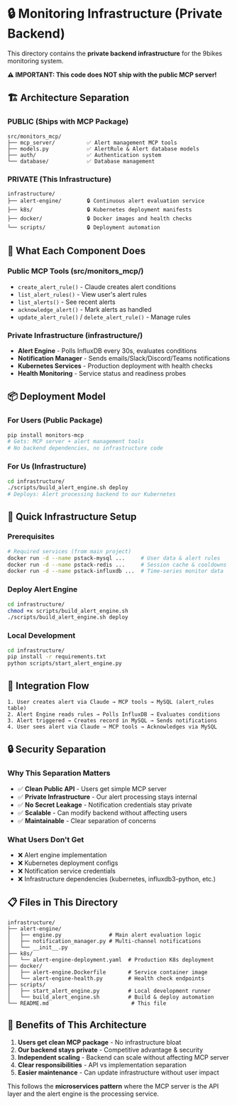 # 🔒 Monitoring Infrastructure (Private Backend)

This directory contains the **private backend infrastructure** for the 9bikes monitoring system. 

**⚠️ IMPORTANT: This code does NOT ship with the public MCP server!**

## 🏗️ Architecture Separation

### **PUBLIC (Ships with MCP Package)**
```
src/monitors_mcp/
├── mcp_server/          ✅ Alert management MCP tools
├── models.py            ✅ AlertRule & Alert database models  
├── auth/                ✅ Authentication system
└── database/            ✅ Database management
```

### **PRIVATE (This Infrastructure)**
```
infrastructure/
├── alert-engine/        🔒 Continuous alert evaluation service
├── k8s/                 🔒 Kubernetes deployment manifests
├── docker/              🔒 Docker images and health checks
└── scripts/             🔒 Deployment automation
```

## 🎯 What Each Component Does

### **Public MCP Tools (src/monitors_mcp/)**
- `create_alert_rule()` - Claude creates alert conditions
- `list_alert_rules()` - View user's alert rules
- `list_alerts()` - See recent alerts
- `acknowledge_alert()` - Mark alerts as handled
- `update_alert_rule()` / `delete_alert_rule()` - Manage rules

### **Private Infrastructure (infrastructure/)**
- **Alert Engine** - Polls InfluxDB every 30s, evaluates conditions
- **Notification Manager** - Sends emails/Slack/Discord/Teams notifications  
- **Kubernetes Services** - Production deployment with health checks
- **Health Monitoring** - Service status and readiness probes

## 📦 Deployment Model

### **For Users (Public Package)**
```bash
pip install monitors-mcp
# Gets: MCP server + alert management tools
# No backend dependencies, no infrastructure code
```

### **For Us (Infrastructure)**
```bash
cd infrastructure/
./scripts/build_alert_engine.sh deploy
# Deploys: Alert processing backend to our Kubernetes
```

## 🚀 Quick Infrastructure Setup

### **Prerequisites** 
```bash
# Required services (from main project)
docker run -d --name pstack-mysql ...     # User data & alert rules
docker run -d --name pstack-redis ...     # Session cache & cooldowns  
docker run -d --name pstack-influxdb ...  # Time-series monitor data
```

### **Deploy Alert Engine**
```bash
cd infrastructure/
chmod +x scripts/build_alert_engine.sh
./scripts/build_alert_engine.sh deploy
```

### **Local Development**
```bash
cd infrastructure/
pip install -r requirements.txt
python scripts/start_alert_engine.py
```

## 🔗 Integration Flow

```
1. User creates alert via Claude → MCP tools → MySQL (alert_rules table)
2. Alert Engine reads rules → Polls InfluxDB → Evaluates conditions  
3. Alert triggered → Creates record in MySQL → Sends notifications
4. User sees alert via Claude → MCP tools → Acknowledges via MySQL
```

## 🔒 Security Separation

### **Why This Separation Matters**
- ✅ **Clean Public API** - Users get simple MCP server
- ✅ **Private Infrastructure** - Our alert processing stays internal
- ✅ **No Secret Leakage** - Notification credentials stay private
- ✅ **Scalable** - Can modify backend without affecting users
- ✅ **Maintainable** - Clear separation of concerns

### **What Users Don't Get**
- ❌ Alert engine implementation
- ❌ Kubernetes deployment configs  
- ❌ Notification service credentials
- ❌ Infrastructure dependencies (kubernetes, influxdb3-python, etc.)

## 📋 Files in This Directory

```
infrastructure/
├── alert-engine/
│   ├── engine.py               # Main alert evaluation logic
│   ├── notification_manager.py # Multi-channel notifications
│   └── __init__.py
├── k8s/
│   └── alert-engine-deployment.yaml  # Production K8s deployment
├── docker/
│   ├── alert-engine.Dockerfile       # Service container image
│   └── alert-engine-health.py        # Health check endpoints
├── scripts/
│   ├── start_alert_engine.py         # Local development runner
│   └── build_alert_engine.sh         # Build & deploy automation
└── README.md                          # This file
```

## 🎯 Benefits of This Architecture

1. **Users get clean MCP package** - No infrastructure bloat
2. **Our backend stays private** - Competitive advantage & security
3. **Independent scaling** - Backend can scale without affecting MCP server
4. **Clear responsibilities** - API vs implementation separation
5. **Easier maintenance** - Can update infrastructure without user impact

This follows the **microservices pattern** where the MCP server is the API layer and the alert engine is the processing service.
